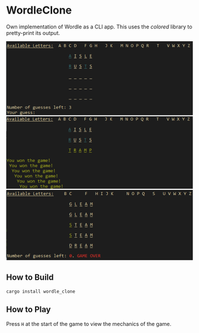 # WordleClone
Own implementation of Wordle as a CLI app. This uses the _colored_ library
to pretty-print its output.

![During](./images/during.png "Sample Image 1")
![Won](./images/won.png "Sample Image 2")
![Lost](./images/lost.png "Sample Image 3")

## How to Build
```
cargo install wordle_clone
```

## How to Play
Press `H` at the start of the game to view the mechanics of the game.
